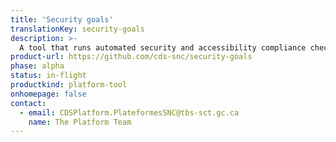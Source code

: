 ```yaml
---
title: 'Security goals'
translationKey: security-goals
description: >-
  A tool that runs automated security and accessibility compliance checks at every deployment for Kubernetes based applications.
product-url: https://github.com/cds-snc/security-goals
phase: alpha
status: in-flight
productkind: platform-tool
onhomepage: false
contact:
  - email: CDSPlatform.PlateformesSNC@tbs-sct.gc.ca
    name: The Platform Team
---
```

